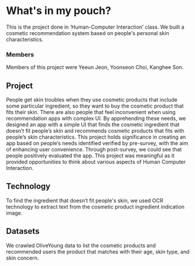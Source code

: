 # What's in my pouch?
This is the project done in ‘Human-Computer Interaction’ class. We built a cosmetic recommendation system based on people's personal skin characteristics. 
### Members
Members of this project were Yeeun Jeon, Yoonseon Choi, Kanghee Son.

## Project
People get skin troubles when they use cosmetic products that include some particular ingredient, so they want to buy the cosmetic product that fits their skin. There are also people that feel inconvenient when using recommendation apps with complex UI. By apprehending these needs, we designed an app with a simple UI that finds the cosmetic ingredient that doesn’t fit people’s skin and recommends cosmetic products that fits with people’s skin characteristics. This project holds significance in creating an app based on people’s needs identified verified by pre-survey, with the aim of enhancing user convenience. Through post-survey, we could see that people positively evaluated the app. This project was meaningful as it provided opportunities to think about various aspects of Human Computer Interaction.

## Technology
To find the ingredient that doesn’t fit people's skin, we used OCR technology to extract text from the cosmetic product ingredient indication image. 

## Datasets
We crawled OliveYoung data to list the cosmetic products and recommended users the product that matches with their age, skin type, and skin concern. 
